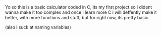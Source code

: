 Yo so this is a basic calculator coded in C, its my first project so i dident wanna make it too complex and once i learn more C i will deffently make it better,
with more functions and stuff, but for right now, its pretty basic.

(also i suck at naming variables)
